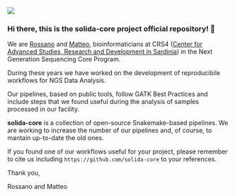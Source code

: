 ![](https://komarev.com/ghpvc/?username=solida-core&style=plastic&color=green) 
<!-- # possiamo aggiungere il colore crs4 -->

### Hi there, this is the solida-core project official repository! 👋

We are [Rossano](https://www.crs4.it/peopledetails/357/rossano-atzeni/) and [Matteo](https://www.crs4.it/peopledetails/456/matteo-massidda/), bioinformaticians at CRS4 ([Center for Advanced Studies, Research and Development in Sardinia](https://www.crs4.it)) in the Next Generation Sequencing Core Program.

During these years we have worked on the development of reproducibile workflows for NGS Data Analysis.

Our pipelines, based on public tools, follow GATK Best Practices and include steps that we found useful during the analysis of samples processed in our facility.

**solida-core** is a collection of open-source Snakemake-based pipelines.
We are working to increase the number of our pipelines and, of course, to mantain up-to-date the old ones.

If you found one of our workflows useful for your project, please remember to cite us including `https://github.com/solida-core` to your references.


Thank you,

Rossano and Matteo



<!--

**Here are some ideas to get you started:**

🙋‍♀️ A short introduction - what is your organization all about?
🌈 Contribution guidelines - how can the community get involved?
👩‍💻 Useful resources - where can the community find your docs? Is there anything else the community should know?
🍿 Fun facts - what does your team eat for breakfast?
🧙 Remember, you can do mighty things with the power of [Markdown](https://docs.github.com/github/writing-on-github/getting-started-with-writing-and-formatting-on-github/basic-writing-and-formatting-syntax)
-->
